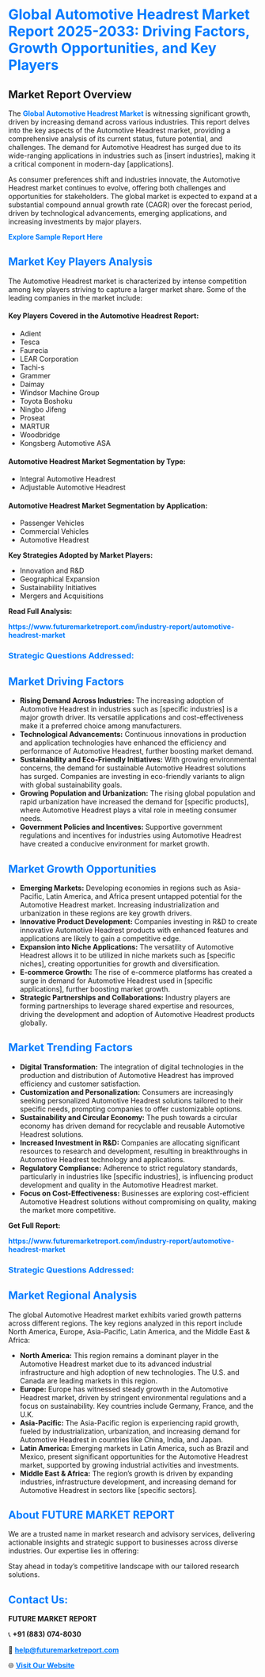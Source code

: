 <h1 style="color: #007BFF;">Global Automotive Headrest Market Report 2025-2033: Driving Factors, Growth Opportunities, and Key Players</h1>

<section id="overview">
<h2>Market Report Overview</h2>
<p>The <a href="https://www.futuremarketreport.com/industry-report/automotive-headrest-market" style="color: #007BFF; text-decoration: none;"><strong>Global Automotive Headrest Market</strong></a> is witnessing significant growth, driven by increasing demand across various industries. This report delves into the key aspects of the Automotive Headrest market, providing a comprehensive analysis of its current status, future potential, and challenges. The demand for Automotive Headrest has surged due to its wide-ranging applications in industries such as [insert industries], making it a critical component in modern-day [applications].</p>
<p>As consumer preferences shift and industries innovate, the Automotive Headrest market continues to evolve, offering both challenges and opportunities for stakeholders. The global market is expected to expand at a substantial compound annual growth rate (CAGR) over the forecast period, driven by technological advancements, emerging applications, and increasing investments by major players.</p>
</section>

<section id="overview">
<p><a href="https://www.futuremarketreport.com/request-sample/reportId=107734" style="color: #007BFF; text-decoration: none;"><strong>Explore Sample Report Here</strong></a></p>
</section>

<section id="key-players">
<h2 style="color: #007BFF;">Market Key Players Analysis</h2>
<p>The Automotive Headrest market is characterized by intense competition among key players striving to capture a larger market share. Some of the leading companies in the market include:</p>
<h4>Key Players Covered in the Automotive Headrest Report:</h4>
<ul><li>Adient</li><li>Tesca</li><li>Faurecia</li><li>LEAR Corporation</li><li>Tachi-s</li><li>Grammer</li><li>Daimay</li><li>Windsor Machine Group</li><li>Toyota Boshoku</li><li>Ningbo Jifeng</li><li>Proseat</li><li>MARTUR</li><li>Woodbridge</li><li>Kongsberg Automotive ASA</li></ul>
<h4>Automotive Headrest Market Segmentation by Type:</h4>
<ul><li>Integral Automotive Headrest</li><li>Adjustable Automotive Headrest</li></ul>

<h4>Automotive Headrest Market Segmentation by Application:</h4>
<ul><li>Passenger Vehicles</li><li>Commercial Vehicles</li><li>Automotive Headrest</li></ul>
<p><strong>Key Strategies Adopted by Market Players:</strong></p>
<ul>
<li>Innovation and R&D</li>
<li>Geographical Expansion</li>
<li>Sustainability Initiatives</li>
<li>Mergers and Acquisitions</li>
</ul>
</section>

<section>
<p><strong>Read Full Analysis: </strong></p><a href="https://www.futuremarketreport.com/industry-report/automotive-headrest-market" style="color: #007BFF; text-decoration: none;"><strong>https://www.futuremarketreport.com/industry-report/automotive-headrest-market</strong></a>
<h3 style="color: #007BFF;">Strategic Questions Addressed:</h3>
</section>

<section id="driving-factors">
<h2 style="color: #007BFF;">Market Driving Factors</h2>
<ul>
<li><strong>Rising Demand Across Industries:</strong> The increasing adoption of Automotive Headrest in industries such as [specific industries] is a major growth driver. Its versatile applications and cost-effectiveness make it a preferred choice among manufacturers.</li>
<li><strong>Technological Advancements:</strong> Continuous innovations in production and application technologies have enhanced the efficiency and performance of Automotive Headrest, further boosting market demand.</li>
<li><strong>Sustainability and Eco-Friendly Initiatives:</strong> With growing environmental concerns, the demand for sustainable Automotive Headrest solutions has surged. Companies are investing in eco-friendly variants to align with global sustainability goals.</li>
<li><strong>Growing Population and Urbanization:</strong> The rising global population and rapid urbanization have increased the demand for [specific products], where Automotive Headrest plays a vital role in meeting consumer needs.</li>
<li><strong>Government Policies and Incentives:</strong> Supportive government regulations and incentives for industries using Automotive Headrest have created a conducive environment for market growth.</li>
</ul>
</section>

<section id="growth-opportunities">
<h2 style="color: #007BFF;">Market Growth Opportunities</h2>
<ul>
<li><strong>Emerging Markets:</strong> Developing economies in regions such as Asia-Pacific, Latin America, and Africa present untapped potential for the Automotive Headrest market. Increasing industrialization and urbanization in these regions are key growth drivers.</li>
<li><strong>Innovative Product Development:</strong> Companies investing in R&D to create innovative Automotive Headrest products with enhanced features and applications are likely to gain a competitive edge.</li>
<li><strong>Expansion into Niche Applications:</strong> The versatility of Automotive Headrest allows it to be utilized in niche markets such as [specific niches], creating opportunities for growth and diversification.</li>
<li><strong>E-commerce Growth:</strong> The rise of e-commerce platforms has created a surge in demand for Automotive Headrest used in [specific applications], further boosting market growth.</li>
<li><strong>Strategic Partnerships and Collaborations:</strong> Industry players are forming partnerships to leverage shared expertise and resources, driving the development and adoption of Automotive Headrest products globally.</li>
</ul>
</section>

<section id="trending-factors">
<h2 style="color: #007BFF;">Market Trending Factors</h2>
<ul>
<li><strong>Digital Transformation:</strong> The integration of digital technologies in the production and distribution of Automotive Headrest has improved efficiency and customer satisfaction.</li>
<li><strong>Customization and Personalization:</strong> Consumers are increasingly seeking personalized Automotive Headrest solutions tailored to their specific needs, prompting companies to offer customizable options.</li>
<li><strong>Sustainability and Circular Economy:</strong> The push towards a circular economy has driven demand for recyclable and reusable Automotive Headrest solutions.</li>
<li><strong>Increased Investment in R&D:</strong> Companies are allocating significant resources to research and development, resulting in breakthroughs in Automotive Headrest technology and applications.</li>
<li><strong>Regulatory Compliance:</strong> Adherence to strict regulatory standards, particularly in industries like [specific industries], is influencing product development and quality in the Automotive Headrest market.</li>
<li><strong>Focus on Cost-Effectiveness:</strong> Businesses are exploring cost-efficient Automotive Headrest solutions without compromising on quality, making the market more competitive.</li>
</ul>
</section>

<section>
<p><strong>Get Full Report: </strong></p><a href="https://www.futuremarketreport.com/industry-report/automotive-headrest-market" style="color: #007BFF; text-decoration: none;"><strong>https://www.futuremarketreport.com/industry-report/automotive-headrest-market</strong></a>
<h3 style="color: #007BFF;">Strategic Questions Addressed:</h3>
</section>


<section id="regional-analysis">
<h2 style="color: #007BFF;">Market Regional Analysis</h2>
<p>The global Automotive Headrest market exhibits varied growth patterns across different regions. The key regions analyzed in this report include North America, Europe, Asia-Pacific, Latin America, and the Middle East & Africa:</p>
<ul>
<li><strong>North America:</strong> This region remains a dominant player in the Automotive Headrest market due to its advanced industrial infrastructure and high adoption of new technologies. The U.S. and Canada are leading markets in this region.</li>
<li><strong>Europe:</strong> Europe has witnessed steady growth in the Automotive Headrest market, driven by stringent environmental regulations and a focus on sustainability. Key countries include Germany, France, and the U.K.</li>
<li><strong>Asia-Pacific:</strong> The Asia-Pacific region is experiencing rapid growth, fueled by industrialization, urbanization, and increasing demand for Automotive Headrest in countries like China, India, and Japan.</li>
<li><strong>Latin America:</strong> Emerging markets in Latin America, such as Brazil and Mexico, present significant opportunities for the Automotive Headrest market, supported by growing industrial activities and investments.</li>
<li><strong>Middle East & Africa:</strong> The region’s growth is driven by expanding industries, infrastructure development, and increasing demand for Automotive Headrest in sectors like [specific sectors].</li>
</ul>
</section>

<footer>
<h2 style="color: #007BFF;">About FUTURE MARKET REPORT</h2>
<p>We are a trusted name in market research and advisory services, delivering actionable insights and strategic support to businesses across diverse industries. Our expertise lies in offering:</p>

<p>Stay ahead in today’s competitive landscape with our tailored research solutions.</p>

<h2 style="color: #007BFF;">Contact Us:</h2>
<p><strong>FUTURE MARKET REPORT</strong></p>
<p>📞 <strong>+91 (883) 074-8030</strong></p>
<p>📧 <strong><a href="mailto:help@futuremarketreport.com" style="color: #007BFF;">help@futuremarketreport.com</a></strong></p>
<p>🌐 <strong><a href="https://www.futuremarketreport.com/" style="color: #007BFF;">Visit Our Website</a></strong></p>
</footer>